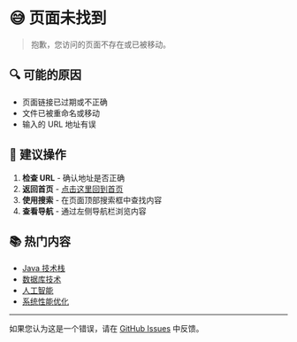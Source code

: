 # 😅 页面未找到

> 抱歉，您访问的页面不存在或已被移动。

## 🔍 可能的原因

- 页面链接已过期或不正确
- 文件已被重命名或移动
- 输入的 URL 地址有误

## 🚀 建议操作

1. **检查 URL** - 确认地址是否正确
2. **返回首页** - [点击这里回到首页](/)
3. **使用搜索** - 在页面顶部搜索框中查找内容
4. **查看导航** - 通过左侧导航栏浏览内容

## 📚 热门内容

- [Java 技术栈](01_Java/)
- [数据库技术](02_数据库/)
- [人工智能](07_人工智能/)
- [系统性能优化](2002_系统性能优化/)

---

如果您认为这是一个错误，请在 [GitHub Issues](https://github.com/lzhch/tech-notes/issues) 中反馈。
